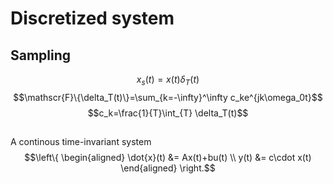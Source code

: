 # Discretized system
## Sampling
$$x_s(t)=x(t)\delta_T(t)$$
$$\mathscr{F}\{\delta_T(t)\}=\sum_{k=-\infty}^\infty c_ke^{jk\omega_0t}$$
$$c_k=\frac{1}{T}\int_{T} \delta_T(t)$$
## 
A continous time-invariant system
$$\left\{ \begin{aligned} 
\dot{x}(t) &= Ax(t)+bu(t)
\\ 
y(t) &= c\cdot x(t)
\end{aligned} \right.$$
